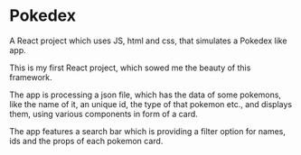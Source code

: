# Pokedex

A React project which uses JS, html and css, that simulates a Pokedex like app.

This is my first React project, which sowed me the beauty of this framework.

The app is processing a json file, which has the data of some pokemons, like the name of it, an unique id, the type of that pokemon etc., and displays them, using various components in form of a card.

The app features a search bar which is providing a filter option for names, ids and the props of each pokemon card.
